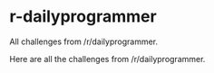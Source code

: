 # r-dailyprogrammer
All challenges from /r/dailyprogrammer.


Here are all the challenges from /r/dailyprogrammer.   
